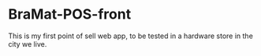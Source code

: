 # BraMat-POS-front
This is my first point of sell web app, to be tested in a hardware store in the city we live.
